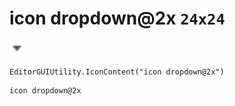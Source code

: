 # icon dropdown@2x `24x24`
<img src="/img/icon%20dropdown.png" width=24 height=24>

``` CSharp
EditorGUIUtility.IconContent("icon dropdown@2x")
```
```
icon dropdown@2x
```
